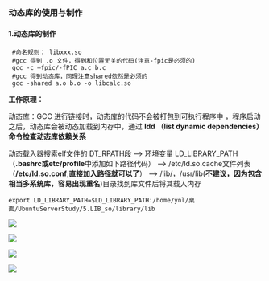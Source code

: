 ### 动态库的使用与制作

#### 1.动态库的制作

```shell
 #命名规则： libxxx.so
 #gcc 得到 .o 文件，得到和位置无关的代码(注意-fpic是必须的)
 gcc -c –fpic/-fPIC a.c b.c
 #gcc 得到动态库，同理注意shared依然是必须的
 gcc -shared a.o b.o -o libcalc.so
```

**工作原理：**

动态库：GCC 进行链接时，动态库的代码不会被打包到可执行程序中 ，程序启动之后，动态库会被动态加载到内存中，通过 **ldd （list dynamic  dependencies）命令检查动态库依赖关系**

动态载入器搜索elf文件的 DT_RPATH段 ——> 环境变量 LD_LIBRARY_PATH（**.bashrc或etc/profile**中添加如下路径代码） ——> /etc/ld.so.cache文件列表（**/etc/ld.so.conf**,**直接加入路径就可以了**） ——> /lib/，/usr/lib(**不建议，因为包含相当多系统库，容易出现重名**)目录找到库文件后将其载入内存

```shell
export LD_LIBRARY_PATH=$LD_LIBRARY_PATH:/home/ynl/桌面/UbuntuServerStudy/5.LIB_so/library/lib
```

![](\pics\4.1.png)

![](\pics\4.2.png)

![](\pics\4.3.png)

![](\pics\4.4.png)

